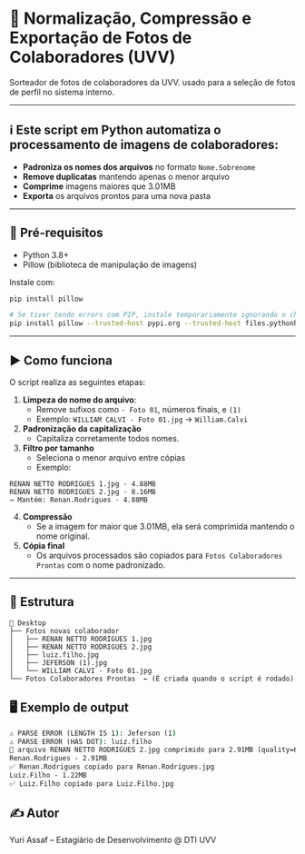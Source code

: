 # 📁 Normalização, Compressão e Exportação de Fotos de Colaboradores (UVV)
Sorteador de fotos de colaboradores da UVV. usado para a seleção de fotos de perfil no sistema interno.

---

## ℹ️ Este script em Python automatiza o processamento de imagens de colaboradores:

- **Padroniza os nomes dos arquivos** no formato `Nome.Sobrenome`
- **Remove duplicatas** mantendo apenas o menor arquivo
- **Comprime** imagens maiores que 3.01MB
- **Exporta** os arquivos prontos para uma nova pasta

---

## 🔧 Pré-requisitos

- Python 3.8+
- Pillow (biblioteca de manipulação de imagens)

Instale com:

```bash
pip install pillow

# Se tiver tendo errors com PIP, instale temporariamente ignorando o check de certificado (não é seguro, porém funciona)
pip install pillow --trusted-host pypi.org --trusted-host files.pythonhosted.org
```

---

## ▶️ Como funciona
O script realiza as seguintes etapas:

1. **Limpeza do nome do arquivo**:
     - Remove sufixos como `- Foto 01`, números finais, e `(1)`
     - Exemplo: `WILLIAM CALVI - Foto 01.jpg` → `William.Calvi`
2. **Padronização da capitalização**
     - Capitaliza corretamente todos nomes.
3. **Filtro por tamanho**
     - Seleciona o menor arquivo entre cópias 
     - Exemplo: 
```nginx 
RENAN NETTO RODRIGUES 1.jpg - 4.88MB
RENAN NETTO RODRIGUES 2.jpg - 8.16MB
→ Mantém: Renan.Rodrigues - 4.88MB
```

4. **Compressão**
     - Se a imagem for maior que 3.01MB, ela será comprimida mantendo o nome original.
5. **Cópia final**
     - Os arquivos processados são copiados para `Fotos Colaboradores Prontas` com o nome padronizado.

---

## 📁 Estrutura

```
📁 Desktop
├── Fotos novas colaborador
│   ├── RENAN NETTO RODRIGUES 1.jpg
│   ├── RENAN NETTO RODRIGUES 2.jpg
│   ├── luiz.filho.jpg
│   ├── JEFERSON (1).jpg
│   └── WILLIAM CALVI - Foto 01.jpg
└── Fotos Colaboradores Prontas  ← (É criada quando o script é rodado)
```

## 🖥️ Exemplo de output

```cmd
⚠️ PARSE ERROR (LENGTH IS 1): Jeferson (1)
⚠️ PARSE ERROR (HAS DOT): luiz.filho
🔧 arquivo RENAN NETTO RODRIGUES 2.jpg comprimido para 2.91MB (quality=65)
Renan.Rodrigues - 2.91MB
✅ Renan.Rodrigues copiado para Renan.Rodrigues.jpg
Luiz.Filho - 1.22MB
✅ Luiz.Filho copiado para Luiz.Filho.jpg
```

## ✍️ Autor
Yuri Assaf – Estagiário de Desenvolvimento @ DTI UVV


